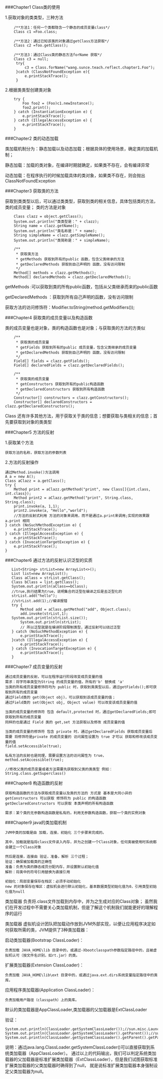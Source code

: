 ###Chapter1 Class类的使用

1.获取对象的类类型，三种方法

        /**方法1：任何一个类都隐含一个静态的成员变量class*/
        Class c1 =Foo.class;
        
        /**方法2：通过已知该类的对象通过getClass方法获取*/
        Class c2 =foo.getClass();
        
        /**方法3：通过Class类的静态方法forName 获取*/
        Class c3 = null;
         try{
             c3 = Class.forName("wang.sunce.teach.reflect.chapter1.Foo");
         }catch (ClassNotFoundException e){
             e.printStackTrace();
         }


2.根据类类型创建类对象
    
        try {
            Foo foo2 = (Foo)c1.newInstance();
            foo2.print();
        } catch (InstantiationException e) {
            e.printStackTrace();
        } catch (IllegalAccessException e) {
            e.printStackTrace();
        }


###Chapter2 类的动态加载

类加载机制分为：静态加载以及动态加载；根据具体的使用场景，确定类的加载机制；

静态加载：加载的类对象，在编译时期就确定，如果类不存在，会有编译异常

动态加载：在程序执行的时候加载具体的类对象，如果类不存在，则会抛出ClassNotFoundException


###Chapter3 获取类的方法

获取到类类型以后，可以通过类类型，获取到类的相关信息，具体包括类的方法，类的成员变量；
类的方法是对象

        
        Class clazz = object.getClass();
        System.out.println("类类型是：" + clazz);
        String name = clazz.getName();
        System.out.println("类名称是：" + name);
        String simpleName = clazz.getSimpleName();
        System.out.println("类简称是：" + simpleName);

        /**
         * 获取类方法
         * getMethods 获取到所有的public 函数，包含父类继承的方法
         * getDeclaredMethods 获取到自己声明的 函数，没有访问限制
         */
        Method[] methods = clazz.getMethods();
        Method[] declaredMethods = clazz.getDeclaredMethods();
        

getMethods :可以获取到类的所有public函数，包括从父类继承而来的public函数

getDeclaredMethods ：获取到所有自己声明的函数，没有访问限制

获取方法的访问修饰符：Modifier.toString(method.getModifiers());


###Chapter4 获取类的成员变量以及构造函数

类的成员变量也是对象，类的构造函数也是对象；与获取类的方法的方类似

        /**
         * 获取类的成员变量
         * getFields 获取到所有的public 成员变量，包含父类继承的成员变量
         * getDeclaredMethods 获取到自己声明的 函数，没有访问限制
         */
        Field[] fields = clazz.getFields();
        Field[] declaredFields = clazz.getDeclaredFields();
        
        /**
         * 获取类的成员变量
         * getConstructors 获取到所有的public构造函数
         * getDeclaredConstructors 获取到所有构造函数
         */
        Constructor[] constructors = clazz.getConstructors();
        Constructor[] declaredConstructors = clazz.getDeclaredConstructors();
        
Class 还有许多其他方法，用于获取关于类的信息；想要获取与类相关的信息；首先要获取到对象的类类型


###Chapter5 方法的反射

1.获取某个方法
    
    获取方法的名称，获取方法的参数列表

2.方法的反射操作

    通过Method.invoke()方法调用
    A a = new A();
    Class aClazz = a.getClass();
    try {
        Method print = aClazz.getMethod("print", new Class[]{int.class, int.class});
        Method print2 = aClazz.getMethod("print", String.class, String.class);
        print.invoke(a, 1,1);
        print2.invoke(a, "Hello","world");
        //方法的反射式利用 方法的对象来调用，而不是通过a.print来调用;实现的效果跟a.print 相同
    } catch (NoSuchMethodException e) {
        e.printStackTrace();
    } catch (IllegalAccessException e) {
        e.printStackTrace();
    } catch (InvocationTargetException e) {
        e.printStackTrace();
    }


###Chapter6 通过方法的反射认识泛型的实质

       List<String> strList=new ArrayList<>();
       List list=new ArrayList();
       Class aClass = strList.getClass();
       Class bClass = list.getClass();
       System.out.println(aClass==bClass);
       //true,执行结果为true，说明集合的泛型在编译之后是去泛型化的
       strList.add("hello");
       //strList.add(1);//编译报错
       try {
           Method add = aClass.getMethod("add", Object.class);
           add.invoke(strList,1);
       System.out.println(strList.size());
           System.out.println(strList);
           // 所以泛型就是在编译阶段限制类型，通过反射可以绕过泛型
       } catch (NoSuchMethodException e) {
           e.printStackTrace();
       }catch (IllegalAccessException e) {
           e.printStackTrace();
       } catch (InvocationTargetException e) {
           e.printStackTrace();
       }

###Chapter7 成员变量的反射

    通过成员变量的反射，可以在程序运行阶段改变成员变量的值
    需求：将字符串类型为String 的成员变量的值，所有的'b' 替换成 'a'
    当类的所有成员变量修饰符均为 public 时，获取到类类型以后，通过getFields();即可获取到所有的成员变量
    通过Field类的 get(Object obj)，可以获取到该成员变量的值；
    通过Field类的 set(Object obj, Object value) 可以改变该成员变量的值
    
    当类的成员变量的修饰符 包含 default,protected 时，通过getDeclaredFields;即可获取到所有的成员变量
    同样的也是通过 Field 类的 get,set 方法获取以及修改 成员变量的值
    
    当类的成员变量的修饰符 包含 private 时，通过getDeclaredFields 获取成员变量后
    需要 将修饰符是private 的成员变量的 访问属性设置为 true 才可以 获取和修改该成员变量的值
    field.setAccessible(true);
    
    私有方法的反射也是同理，需要设置方法的访问属性为 true，method.setAccessible(true);
    
    //修改父类的成员变量或者方法需要先获取到父类的类类型 例如：String.class.getSuperclass()

###Chapter8 构造函数的反射

    获取构造函数的方法与获取成员变量以及类的方法的 方式是 基本是大同小异的
    getConstructors 可以获取 修饰符为 public 的构造函数
    getDeclaredConstructors 可以获取 本类声明的所有构造函数
    
    需求：某个类的无参数构造函数是私有的，利用无参数构造函数，获取一个类的实例对象
    

###Chapter9 java的类加载机制
    
    JVM中类的加载是由 加载，连接，初始化 三个步骤来完成的。
    
    其中，加载就是指将class文件读入内存，并为之创建一个Class对象，任何类被使用时系统都会建立一个Class对象
    
    然后是连接，连接由 验证，准备，解析 三个过程；
    验证：确保被加载类的正确性
    准备：负责为类的静态成员分配内存，并设置默认初始化值
    解析：将类中的符号引用替换为直接引用
    
    初始化：局部变量保存在栈区：必须手动初始化
    new 的对象保存在堆区：虚拟机会进行默认初始化，基本数据类型初始化值为0，引用类型初始化值为null
    
类加载器
    负责将.class文件加载到内存中，并为之生成对应的Class对象；
    虽然我们在开发过程中不需要关心类加载机制，但是了解这个机制我们就能更好的理解程序的运行
    
类加载器
虚拟机设计团队把加载动作放到JVM外部实现，以便让应用程序决定如何获取所需的类，JVM提供了3种类加载器：

启动类加载器(Bootstrap ClassLoader)：
   
    负责加载 JAVA_HOME\lib 目录中的，或通过-Xbootclasspath参数指定路径中的，且被虚拟机认可（按文件名识别，如rt.jar）的类。

扩展类加载器(Extension ClassLoader)：
    
    负责加载 JAVA_HOME\lib\ext 目录中的，或通过java.ext.dirs系统变量指定路径中的类库。

应用程序类加载器(Application ClassLoader)：

    负责加载用户路径（classpath）上的类库。
    
默认的类加载器是AppClassLoader,类加载器的父加载器是ExtClassLoader

验证：
       
    System.out.println(ClassLoader.getSystemClassLoader());//sun.misc.Launcher$AppClassLoader@18b4aac2
    System.out.println(ClassLoader.getSystemClassLoader().getParent());//sun.misc.Launcher$ExtClassLoader@254989ff
    System.out.println(ClassLoader.getSystemClassLoader().getParent().getParent());//null
    
说明：通过java.lang.ClassLoader.getSystemClassLoader()可以直接获取到系统类加载器（AppClassLoader）。
通过以上的代码输出，我们可以判定系统类加载器的父加载器是标准扩展类加载器（ExtClassLoader），但是我们试图获取标准扩展类加载器的父类加载器时确得到了null，
就是说标准扩展类加载器本身强制设定父类加载器为null。
